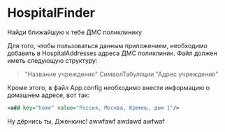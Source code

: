 # HospitalFinder
Найди ближайшую к тебе ДМС поликлинику

Для того, чтобы пользоваться данным приложением, необходимо добавить в HospitalAddresses адреса ДМС поликлиник. Файл должен иметь следующую структуру:
> "Название учреждения" СимволТабуляции "Адрес учреждения"

Кроме этого, в файл App.config необходимо внести информацию о домашнем адресе, вот так:
```xml
<add key="home" value="Россия, Москва, Кремль, дом 1"/>
```

Ну дёрнись ты, Дженкинс!
awwfawf
awdawd
awfwaf
